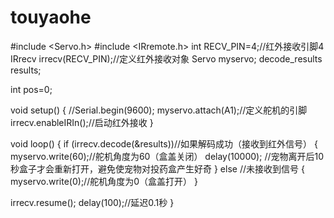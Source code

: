 # touyaohe
#include <Servo.h>
#include <IRremote.h>
int RECV_PIN=4;//红外接收引脚4
IRrecv irrecv(RECV_PIN);//定义红外接收对象
Servo myservo;
decode_results results;    


int pos=0;

void setup() 
{
  //Serial.begin(9600);
  myservo.attach(A1);//定义舵机的引脚
  irrecv.enableIRIn();//启动红外接收
}

void loop() 
{
  if (irrecv.decode(&results))//如果解码成功（接收到红外信号）
  {
   myservo.write(60);//舵机角度为60（盒盖关闭）
   delay(10000);     //宠物离开后10秒盒子才会重新打开，避免使宠物对投药盒产生好奇
  }
  else             //未接收到信号
  {
     myservo.write(0);//舵机角度为0（盒盖打开）
  }
 
  irrecv.resume();
  delay(100);//延迟0.1秒
}
